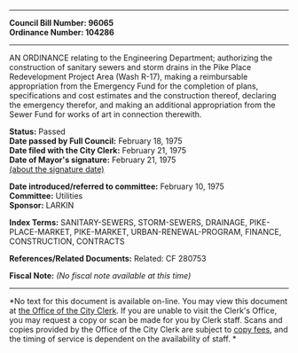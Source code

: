 * * * * *  
  
**Council Bill Number: [](#h0)[](#h2)96065**   
**Ordinance Number: 104286**  
  
* * * * *  
  
AN ORDINANCE relating to the Engineering Department; authorizing the construction of sanitary sewers and storm drains in the Pike Place Redevelopment Project Area (Wash R-17), making a reimbursable appropriation from the Emergency Fund for the completion of plans, specifications and cost estimates and the construction thereof, declaring the emergency therefor, and making an additional appropriation from the Sewer Fund for works of art in connection therewith.  
  
**Status:** Passed   
**Date passed by Full Council:** February 18, 1975   
**Date filed with the City Clerk:** February 21, 1975   
**Date of Mayor's signature:** February 21, 1975   
[(about the signature date)](/~public/approvaldate.htm)   
  
  
**Date introduced/referred to committee:** February 10, 1975   
**Committee:** Utilities   
**Sponsor:** LARKIN   
  
**Index Terms:** SANITARY-SEWERS, STORM-SEWERS, DRAINAGE, PIKE-PLACE-MARKET, PIKE-MARKET, URBAN-RENEWAL-PROGRAM, FINANCE, CONSTRUCTION, CONTRACTS  
  
**References/Related Documents:** Related: CF 280753  
  
**Fiscal Note:** *(No fiscal note available at this time)*  
  
* * * * *  
  
*No text for this document is available on-line. You may view this document at [the Office of the City Clerk](http://www.seattle.gov/leg/clerk/contactUs.htm). If you are unable to visit the Clerk's Office, you may request a copy or scan be made for you by Clerk staff. Scans and copies provided by the Office of the City Clerk are subject to [copy fees](http://clerk.seattle.gov/~public/clerkfees.htm), and the timing of service is dependent on the availability of staff. *  
  
  

